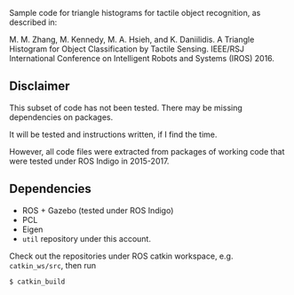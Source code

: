 Sample code for triangle histograms for tactile object recognition, as described in:

M. M. Zhang, M. Kennedy, M. A. Hsieh, and K. Daniilidis.
A Triangle Histogram for Object Classification by Tactile Sensing. 
IEEE/RSJ International Conference on Intelligent Robots and Systems (IROS) 2016.


## Disclaimer
This subset of code has not been tested. There may be missing dependencies on packages.

It will be tested and instructions written, if I find the time.

However, all code files were extracted from packages of working code that were tested under ROS Indigo in 2015-2017.


## Dependencies
- ROS + Gazebo (tested under ROS Indigo)
- PCL
- Eigen
- `util` repository under this account.

Check out the repositories under ROS catkin workspace, e.g. `catkin_ws/src`, then run

`$ catkin_build`

